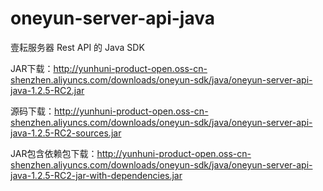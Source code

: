 # oneyun-server-api-java
壹耘服务器 Rest API 的 Java SDK

JAR下载：http://yunhuni-product-open.oss-cn-shenzhen.aliyuncs.com/downloads/oneyun-sdk/java/oneyun-server-api-java-1.2.5-RC2.jar

源码下载：http://yunhuni-product-open.oss-cn-shenzhen.aliyuncs.com/downloads/oneyun-sdk/java/oneyun-server-api-java-1.2.5-RC2-sources.jar

JAR包含依赖包下载：http://yunhuni-product-open.oss-cn-shenzhen.aliyuncs.com/downloads/oneyun-sdk/java/oneyun-server-api-java-1.2.5-RC2-jar-with-dependencies.jar


